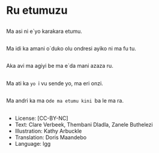 # Ru etumuzu

##
Ma asi ni e`yo karakara
etumu.

##
Ma idi ka amani o`duko
olu ondresi ayiko ni ma
fu tu.

##
Aka avi ma agiyi be ma
e`da mani azaza ru.

##
Ma ati ka `yo `i vu
sende yo, ma eri onzi.

##
Ma andri ka ma o`de
ma etumu kini `ba le
ma ra.

##
* License: [CC-BY-NC]
* Text: Clare Verbeek, Thembani Dladla, Zanele Buthelezi
* Illustration: Kathy Arbuckle
* Translation: Doris Maandebo
* Language: lgg

